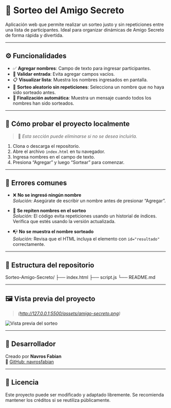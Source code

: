# 🎁 Sorteo del Amigo Secreto

Aplicación web que permite realizar un sorteo justo y sin repeticiones entre una lista de participantes. Ideal para organizar dinámicas de Amigo Secreto de forma rápida y divertida.

---

## ⚙️ Funcionalidades

- ✅ **Agregar nombres**: Campo de texto para ingresar participantes.
- 🚫 **Validar entrada**: Evita agregar campos vacíos.
- 📋 **Visualizar lista**: Muestra los nombres ingresados en pantalla.
- 🎲 **Sorteo aleatorio sin repeticiones**: Selecciona un nombre que no haya sido sorteado antes.
- 🏁 **Finalización automática**: Muestra un mensaje cuando todos los nombres han sido sorteados.

---

## 🧪 Cómo probar el proyecto localmente

> 📝 *Esta sección puede eliminarse si no se desea incluirla.*

1. Clona o descarga el repositorio.
2. Abre el archivo `index.html` en tu navegador.
3. Ingresa nombres en el campo de texto.
4. Presiona “Agregar” y luego “Sortear” para comenzar.

---

## 🐞 Errores comunes

- ❌ **No se ingresó ningún nombre**  
  *Solución:* Asegúrate de escribir un nombre antes de presionar “Agregar”.

- 🔁 **Se repiten nombres en el sorteo**  
  *Solución:* El código evita repeticiones usando un historial de índices. Verifica que estés usando la versión actualizada.

- 📭 **No se muestra el nombre sorteado**  
  *Solución:* Revisa que el HTML incluya el elemento con `id="resultado"` correctamente.

---

## 📁 Estructura del repositorio

Sorteo-Amigo-Secreto/ ├── index.html ├── script.js └── README.md


---

## 🖼️ Vista previa del proyecto

> *(http://127.0.0.1:5500/assets/amigo-secreto.png)*

![Vista previa del sorteo](https://via.placeholder.com/600x300?text=Vista+del+Sorteo+Amigo+Secreto)

---

## 👤 Desarrollador

Creado por **Navros Fabian**  
🔗 [GitHub: navrosfabian](https://github.com/navrosfabian)

---

## 📄 Licencia

Este proyecto puede ser modificado y adaptado libremente. Se recomienda mantener los créditos si se reutiliza públicamente.
